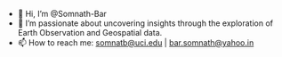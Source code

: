 - 👋 Hi, I’m @Somnath-Bar
- 👀 I’m passionate about uncovering insights through the exploration of Earth Observation and Geospatial data.
- 📫 How to reach me: somnatb@uci.edu | bar.somnath@yahoo.in

<!---
Somnath-Bar/Somnath-Bar is a ✨ special ✨ repository because its `README.md` (this file) appears on your GitHub profile.
You can click the Preview link to take a look at your changes.
--->
